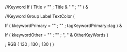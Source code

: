 //Keyword
If ( Title ≠ "" ; Title & " " ; "" )  &

//Keyword Group Label
TextColor (  

If ( kkeywordPrimary = "" ; "" ;  tagKeywordPrimary::tag ) &

If ( kkeywordOther = "" ; "" ; ", " & OtherKeyWords )

; RGB ( 130 ; 130 ; 130 ) )

